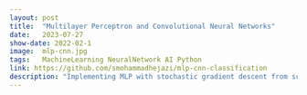 ```yaml
---
layout: post
title:  "Multilayer Perceptron and Convolutional Neural Networks"
date:   2023-07-27
show-date: 2022-02-1
image:  mlp-cnn.jpg
tags:   MachineLearning NeuralNetwork AI Python
link: https://github.com/smohammadhejazi/mlp-cnn-classification
description: "Implementing MLP with stochastic gradient descent from scratch, to classify objects in CIFAR-10 data set. Additionally, to compare the results, a CNN using the TensorFlow library was programmed."
---
```


